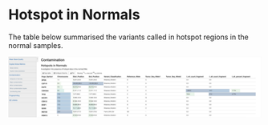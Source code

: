 # Hotspot in Normals

The table below summarised the variants called in hotspot regions in the normal samples.

![](<../../.gitbook/assets/iScreen Shoter - 2022-07-21 124515.864.png>)
